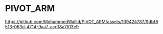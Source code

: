 # PIVOT_ARM

https://github.com/MohammedWallid/PIVOT_ARM/assets/109424787/9dbf8513-063d-4714-9aa7-acdf8a7513e9

